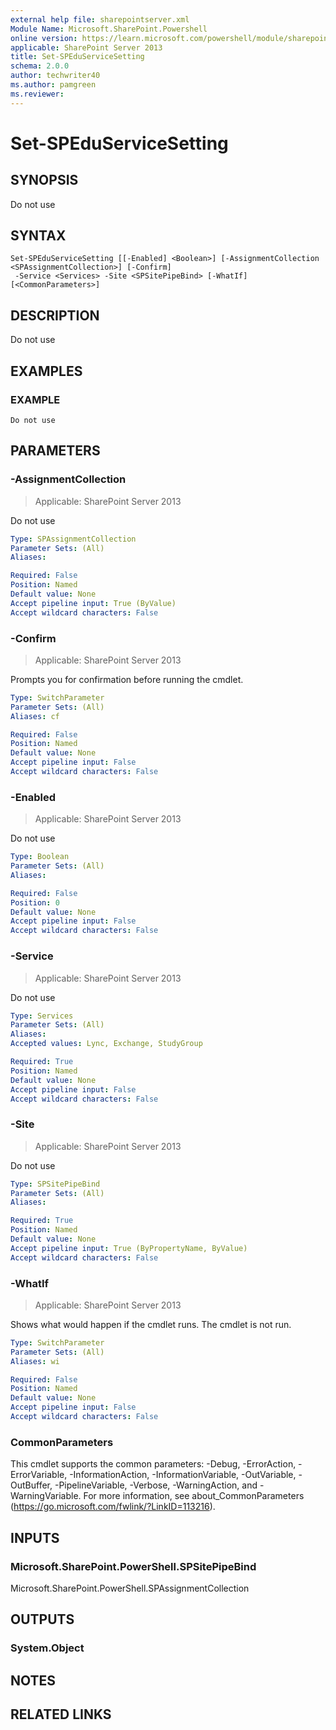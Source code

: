 ```yaml
---
external help file: sharepointserver.xml
Module Name: Microsoft.SharePoint.Powershell
online version: https://learn.microsoft.com/powershell/module/sharepoint-server/set-speduservicesetting
applicable: SharePoint Server 2013
title: Set-SPEduServiceSetting
schema: 2.0.0
author: techwriter40
ms.author: pamgreen
ms.reviewer:
---
```


# Set-SPEduServiceSetting

## SYNOPSIS
Do not use

## SYNTAX

```
Set-SPEduServiceSetting [[-Enabled] <Boolean>] [-AssignmentCollection <SPAssignmentCollection>] [-Confirm]
 -Service <Services> -Site <SPSitePipeBind> [-WhatIf] [<CommonParameters>]
```

## DESCRIPTION
Do not use

## EXAMPLES

### EXAMPLE
```
Do not use
```



## PARAMETERS

### -AssignmentCollection

> Applicable: SharePoint Server 2013

Do not use

```yaml
Type: SPAssignmentCollection
Parameter Sets: (All)
Aliases:

Required: False
Position: Named
Default value: None
Accept pipeline input: True (ByValue)
Accept wildcard characters: False
```

### -Confirm

> Applicable: SharePoint Server 2013

Prompts you for confirmation before running the cmdlet.

```yaml
Type: SwitchParameter
Parameter Sets: (All)
Aliases: cf

Required: False
Position: Named
Default value: None
Accept pipeline input: False
Accept wildcard characters: False
```

### -Enabled

> Applicable: SharePoint Server 2013

Do not use

```yaml
Type: Boolean
Parameter Sets: (All)
Aliases:

Required: False
Position: 0
Default value: None
Accept pipeline input: False
Accept wildcard characters: False
```

### -Service

> Applicable: SharePoint Server 2013

Do not use

```yaml
Type: Services
Parameter Sets: (All)
Aliases:
Accepted values: Lync, Exchange, StudyGroup

Required: True
Position: Named
Default value: None
Accept pipeline input: False
Accept wildcard characters: False
```

### -Site

> Applicable: SharePoint Server 2013

Do not use

```yaml
Type: SPSitePipeBind
Parameter Sets: (All)
Aliases:

Required: True
Position: Named
Default value: None
Accept pipeline input: True (ByPropertyName, ByValue)
Accept wildcard characters: False
```

### -WhatIf

> Applicable: SharePoint Server 2013

Shows what would happen if the cmdlet runs.
The cmdlet is not run.

```yaml
Type: SwitchParameter
Parameter Sets: (All)
Aliases: wi

Required: False
Position: Named
Default value: None
Accept pipeline input: False
Accept wildcard characters: False
```

### CommonParameters
This cmdlet supports the common parameters: -Debug, -ErrorAction, -ErrorVariable, -InformationAction, -InformationVariable, -OutVariable, -OutBuffer, -PipelineVariable, -Verbose, -WarningAction, and -WarningVariable. For more information, see about_CommonParameters (https://go.microsoft.com/fwlink/?LinkID=113216).

## INPUTS

### Microsoft.SharePoint.PowerShell.SPSitePipeBind
Microsoft.SharePoint.PowerShell.SPAssignmentCollection

## OUTPUTS

### System.Object

## NOTES

## RELATED LINKS
